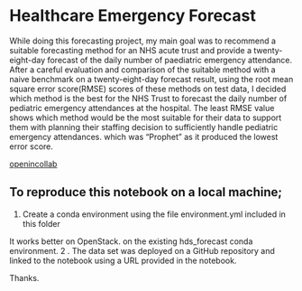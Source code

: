 # Healthcare Emergency Forecast

While doing this forecasting project, my main goal was to recommend a suitable forecasting method for an NHS acute trust and provide a twenty-eight-day forecast of the daily number of paediatric emergency attendance. After a careful evaluation and comparison of the suitable method with a naive benchmark on a twenty-eight-day forecast result, using the root mean square error score(RMSE) scores of these methods on test data, I decided which method is the best for the NHS Trust to forecast the daily number of pediatric emergency attendances at the hospital. The least RMSE value shows which method would be the most suitable for their data to support them with planning their staffing decision to sufficiently handle pediatric emergency attendances. which was “Prophet” as it produced the lowest error score.

[openincollab](http://colab.research.google.com/github/N-Sam/emergency_attendance_forecast/final_project.ipynb)

## To reproduce this notebook on a local machine;
1. Create a conda environment using the file environment.yml included in this folder

It works better on OpenStack.
on the existing hds_forecast conda environment.
2 . The data set was deployed on a GitHub repository and linked to the notebook using a URL provided in the notebook.

Thanks.
